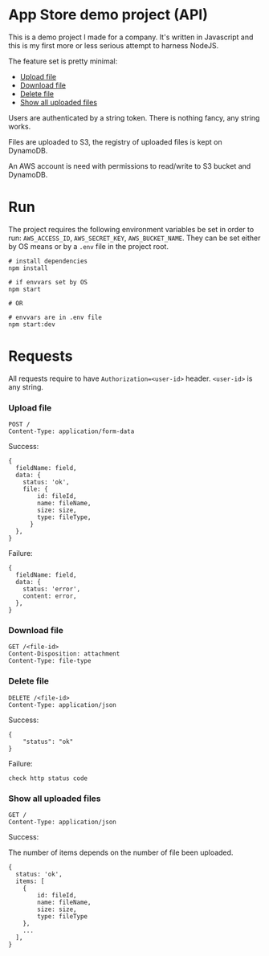# App Store demo project (API)

This is a demo project I made for a company. It's written in Javascript and
this is my first more or less serious attempt to harness NodeJS.

The feature set is pretty minimal:

* [Upload file](#upload-file)
* [Download file](#download-file)
* [Delete file](#delete-file)
* [Show all uploaded files](#show-all-uploaded-files)

Users are authenticated by a string token. There is nothing fancy, any string works.

Files are uploaded to S3, the registry of uploaded files is kept on DynamoDB.

An AWS account is need with permissions to read/write to S3 bucket and DynamoDB.

# Run

The project requires the following environment variables be set in order to run:
 `AWS_ACCESS_ID`, `AWS_SECRET_KEY`, `AWS_BUCKET_NAME`. They can be set either
 by OS means or by a `.env` file in the project root.

    # install dependencies
    npm install

    # if envvars set by OS
    npm start

    # OR

    # envvars are in .env file
    npm start:dev


# Requests

All requests require to have `Authorization=<user-id>` header. `<user-id>` is any string.

### Upload file

    POST /
    Content-Type: application/form-data

Success:

    {
      fieldName: field,
      data: {
        status: 'ok',
        file: {
            id: fileId,
            name: fileName,
            size: size,
            type: fileType,
          }
      },
    }

Failure:

    {
      fieldName: field,
      data: {
        status: 'error',
        content: error,
      },
    }

### Download file

    GET /<file-id>
    Content-Disposition: attachment
    Content-Type: file-type

### Delete file

    DELETE /<file-id>
    Content-Type: application/json

Success:

    {
        "status": "ok"
    }

Failure:

    check http status code

### Show all uploaded files

    GET /
    Content-Type: application/json

Success:

The number of items depends on the number of file been uploaded.

    {
      status: 'ok',
      items: [
        {
            id: fileId,
            name: fileName,
            size: size,
            type: fileType
        },
        ...
      ],
    }
